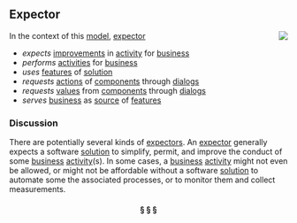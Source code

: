 ## Expector

<img src="https://rawgithub.com/nikboyd/sample-domain/master/images/expector.svg" align="right"/>

In the context of this [model](../README.md), [expector](https://github.com/nikboyd/sample-domain/blob/master/topics/expector.md)

* <i>expects</i> [improvements](https://github.com/nikboyd/sample-domain/blob/master/topics/improvement.md) in [activity](https://github.com/nikboyd/sample-domain/blob/master/topics/activity.md) for [business](https://github.com/nikboyd/sample-domain/blob/master/topics/business.md)
* <i>performs</i> [activities](https://github.com/nikboyd/sample-domain/blob/master/topics/activity.md) for [business](https://github.com/nikboyd/sample-domain/blob/master/topics/business.md)
* <i>uses</i> [features](https://github.com/nikboyd/sample-domain/blob/master/topics/feature.md) of [solution](https://github.com/nikboyd/sample-domain/blob/master/topics/solution.md)
* <i>requests</i> [actions](https://github.com/nikboyd/sample-domain/blob/master/topics/action.md) of [components](https://github.com/nikboyd/sample-domain/blob/master/topics/component.md) through [dialogs](https://github.com/nikboyd/sample-domain/blob/master/topics/dialog.md)
* <i>requests</i> [values](https://github.com/nikboyd/sample-domain/blob/master/topics/value.md) from [components](https://github.com/nikboyd/sample-domain/blob/master/topics/component.md) through [dialogs](https://github.com/nikboyd/sample-domain/blob/master/topics/dialog.md)
* <i>serves</i> [business](https://github.com/nikboyd/sample-domain/blob/master/topics/business.md) as [source](https://github.com/nikboyd/sample-domain/blob/master/topics/source.md) of [features](https://github.com/nikboyd/sample-domain/blob/master/topics/feature.md)

### Discussion

There are potentially several kinds of [expectors](https://github.com/nikboyd/sample-domain/blob/master/topics/expector.md).
An [expector](https://github.com/nikboyd/sample-domain/blob/master/topics/expector.md) generally expects a software [solution](https://github.com/nikboyd/sample-domain/blob/master/topics/solution.md) to simplify, permit, and improve the conduct of some [business](https://github.com/nikboyd/sample-domain/blob/master/topics/business.md) [activity](https://github.com/nikboyd/sample-domain/blob/master/topics/activity.md)(s).
In some cases, a [business](https://github.com/nikboyd/sample-domain/blob/master/topics/business.md) [activity](https://github.com/nikboyd/sample-domain/blob/master/topics/activity.md) might not even be allowed, or might not be affordable without a software [solution](https://github.com/nikboyd/sample-domain/blob/master/topics/solution.md)
to automate some the associated processes, or to monitor them and collect measurements.


<h4 align="center"><b>&sect; &sect; &sect;</b></h4>
